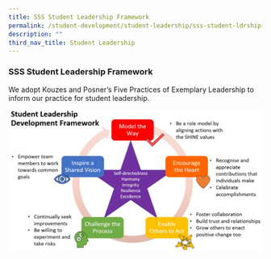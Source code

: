 ```yaml
---
title: SSS Student Leadership Framework
permalink: /student-development/student-leadership/sss-student-ldrship-framework/
description: ""
third_nav_title: Student Leadership
---
```


### SSS Student Leadership Framework

We adopt Kouzes and Posner’s Five Practices of Exemplary Leadership to inform our practice for student leadership.

![](/images/sssstudentldrshipframework.jpg)
